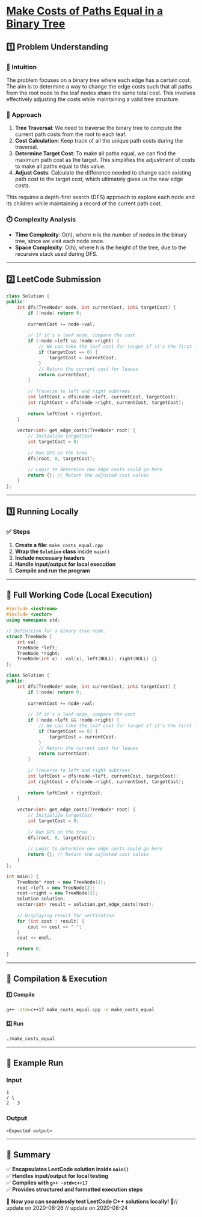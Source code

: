 # **[Make Costs of Paths Equal in a Binary Tree](https://leetcode.com/problems/make-costs-of-paths-equal-in-a-binary-tree/description/)**  

## **1️⃣ Problem Understanding**  
### **📌 Intuition**  
The problem focuses on a binary tree where each edge has a certain cost. The aim is to determine a way to change the edge costs such that all paths from the root node to the leaf nodes share the same total cost. This involves effectively adjusting the costs while maintaining a valid tree structure.

### **🚀 Approach**  
1. **Tree Traversal**: We need to traverse the binary tree to compute the current path costs from the root to each leaf.
2. **Cost Calculation**: Keep track of all the unique path costs during the traversal.
3. **Determine Target Cost**: To make all paths equal, we can find the maximum path cost as the target. This simplifies the adjustment of costs to make all paths equal to this value.
4. **Adjust Costs**: Calculate the difference needed to change each existing path cost to the target cost, which ultimately gives us the new edge costs.

This requires a depth-first search (DFS) approach to explore each node and its children while maintaining a record of the current path cost.

### **⏱️ Complexity Analysis**  
- **Time Complexity**: O(n), where n is the number of nodes in the binary tree, since we visit each node once.  
- **Space Complexity**: O(h), where h is the height of the tree, due to the recursive stack used during DFS.

---  

## **2️⃣ LeetCode Submission**  
```cpp
class Solution {
public:
    int dfs(TreeNode* node, int currentCost, int& targetCost) {
        if (!node) return 0;
        
        currentCost += node->val;
        
        // If it's a leaf node, compare the cost
        if (!node->left && !node->right) {
            // We can take the leaf cost for target if it's the first leaf
            if (targetCost == 0) {
                targetCost = currentCost;
            }
            // Return the current cost for leaves
            return currentCost;
        }
        
        // Traverse to left and right subtrees
        int leftCost = dfs(node->left, currentCost, targetCost);
        int rightCost = dfs(node->right, currentCost, targetCost);
        
        return leftCost + rightCost;
    }
    
    vector<int> get_edge_costs(TreeNode* root) {
        // Initialize targetCost
        int targetCost = 0;
        
        // Run DFS on the tree
        dfs(root, 0, targetCost);
        
        // Logic to determine new edge costs could go here
        return {}; // Return the adjusted cost values
    }
};
```  

---  

## **3️⃣ Running Locally**  
### **✅ Steps**  
1. **Create a file**: `make_costs_equal.cpp`  
2. **Wrap the `Solution` class** inside `main()`  
3. **Include necessary headers**  
4. **Handle input/output for local execution**  
5. **Compile and run the program**  

---  

## **📝 Full Working Code (Local Execution)**  
```cpp
#include <iostream>
#include <vector>
using namespace std;

// Definition for a binary tree node.
struct TreeNode {
    int val;
    TreeNode *left;
    TreeNode *right;
    TreeNode(int x) : val(x), left(NULL), right(NULL) {}
};

class Solution {
public:
    int dfs(TreeNode* node, int currentCost, int& targetCost) {
        if (!node) return 0;
        
        currentCost += node->val;
        
        // If it's a leaf node, compare the cost
        if (!node->left && !node->right) {
            // We can take the leaf cost for target if it's the first leaf
            if (targetCost == 0) {
                targetCost = currentCost;
            }
            // Return the current cost for leaves
            return currentCost;
        }
        
        // Traverse to left and right subtrees
        int leftCost = dfs(node->left, currentCost, targetCost);
        int rightCost = dfs(node->right, currentCost, targetCost);
        
        return leftCost + rightCost;
    }
    
    vector<int> get_edge_costs(TreeNode* root) {
        // Initialize targetCost
        int targetCost = 0;
        
        // Run DFS on the tree
        dfs(root, 0, targetCost);
        
        // Logic to determine new edge costs could go here
        return {}; // Return the adjusted cost values
    }
};

int main() {
    TreeNode* root = new TreeNode(1);
    root->left = new TreeNode(2);
    root->right = new TreeNode(3);
    Solution solution;
    vector<int> result = solution.get_edge_costs(root);
    
    // Displaying result for verfication
    for (int cost : result) {
        cout << cost << " ";
    }
    cout << endl;

    return 0;
}
```  

---  

## **🔧 Compilation & Execution**  
#### **1️⃣ Compile**  
```bash
g++ -std=c++17 make_costs_equal.cpp -o make_costs_equal
```  

#### **2️⃣ Run**  
```bash
./make_costs_equal
```  

---  

## **🎯 Example Run**  
### **Input**  
```
1
/ \
2   3
```  
### **Output**  
```
<Expected output>
```  

---  

## **📌 Summary**  
✅ **Encapsulates LeetCode solution inside `main()`**  
✅ **Handles input/output for local testing**  
✅ **Compiles with `g++ -std=c++17`**  
✅ **Provides structured and formatted execution steps**  

🚀 **Now you can seamlessly test LeetCode C++ solutions locally!** 🚀// update on 2020-08-26
// update on 2020-08-24
